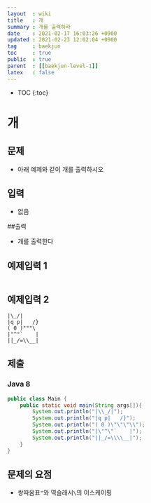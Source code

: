 ```yaml
---
layout  : wiki
title   : 개 
summary : 개를 출력하라
date    : 2021-02-17 16:03:26 +0900
updated : 2021-02-23 12:02:04 +0900
tag     : baekjun
toc     : true
public  : true
parent  : [[baekjun-level-1]] 
latex   : false
---
```

* TOC
{:toc}

# 개
## 문제
* 아래 예제와 같이 개를 출력하시오 

## 입력
* 없음

##출력
* 개를 출력한다

## 예제입력 1
```
```

## 예제입력 2
```
|\_/|
|q p|   /}
( 0 )"""\
|"^"`    |
||_/=\\__|
```

## 제출

### Java 8

```java
public class Main {
    public static void main(String args[]){
        System.out.println("|\\_/|");
        System.out.println("|q p|   /}");
        System.out.println("( 0 )\"\"\"\\");
        System.out.println("|\"^\"`    |");
        System.out.println("||_/=\\\\__|");
    }
}

```

## 문제의 요점
* 쌍따옴표`"`와 역슬래시`\`의 이스케이핑

